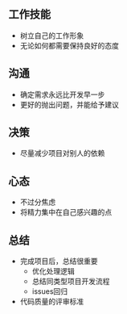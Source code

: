 <!--
 * @Author: your name
 * @Date: 2020-03-03 17:03:31
 * @LastEditTime: 2020-03-18 15:08:55
 * @LastEditors: Please set LastEditors
 * @Description: In User Settings Edit
 * @FilePath: \vue-note\dev.md
 -->

## 工作技能

- 树立自己的工作形象
- 无论如何都需要保持良好的态度

## 沟通

- 确定需求永远比开发早一步
- 更好的抛出问题，并能给予建议

## 决策

- 尽量减少项目对别人的依赖

## 心态

- 不过分焦虑
- 将精力集中在自己感兴趣的点

## 总结

- 完成项目后，总结很重要
  - 优化处理逻辑
  - 总结同类型项目开发流程
  - issues回归
- 代码质量的评审标准
